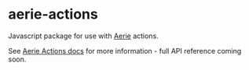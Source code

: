 # aerie-actions

Javascript package for use with [Aerie](https://nasa-ammos.github.io/aerie-docs/) actions.

See [Aerie Actions docs](http://localhost:3000/aerie-docs/sequencing/actions/) for more information - full API reference
coming soon.
